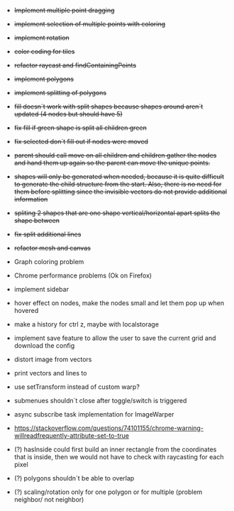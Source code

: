 * ~~Implement multiple point dragging~~
* ~~implement selection of multiple points with coloring~~
* ~~implement rotation~~
* ~~color coding for tiles~~
* ~~refactor raycast and findContainingPoints~~
* ~~implement polygons~~
* ~~implement splitting of polygons~~
* ~~fill doesn´t work with split shapes because shapes around aren´t updated (4 nodes but should have 5)~~
* ~~fix fill if green shape is split all children green~~
* ~~fix selected don´t fill out if nodes were moved~~
* ~~parent should call move on all children and children gather the nodes and hand them up again so the parent can move
  the unique points.~~
* ~~shapes will only be generated when needed, because it is quite difficult to generate the child structure from the
  start. Also, there is no need for them before splitting since the invisible vectors do not provide additional
  information~~
* ~~spliting 2 shapes that are one shape vertical/horizontal apart splits the shape between~~
* ~~fix split additional lines~~
* ~~refactor mesh and canvas~~
* Graph coloring problem
* Chrome performance problems (Ok on Firefox)
* implement sidebar
* hover effect on nodes, make the nodes small and let them pop up when hovered
* make a history for ctrl z, maybe with localstorage
* implement save feature to allow the user to save the current grid and download the config
* distort image from vectors
* print vectors and lines to
* use setTransform instead of custom warp?
* submenues shouldn´t close after toggle/switch is triggered
* async subscribe task implementation for ImageWarper
* https://stackoverflow.com/questions/74101155/chrome-warning-willreadfrequently-attribute-set-to-true

* (?) hasInside could first build an inner rectangle from the coordinates that is inside, then we would not have to check with raycasting for each pixel
* (?) polygons shouldn´t be able to overlap
* (?) scaling/rotation only for one polygon or for multiple (problem neighbor/ not neighbor)
